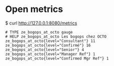 # Open metrics

$ curl http://127.0.0.1:8080/metrics
```
# TYPE ze_bogops_at_octo gauge
# HELP ze_bogops_at_octo Les bogops chez OCTO
ze_bogops_at_octo{level="Consultant"} 11
ze_bogops_at_octo{level="Confirmé"} 16
ze_bogops_at_octo{level="Senior"} 4
ze_bogops_at_octo{level="Manager Ref"} 1
ze_bogops_at_octo{level="Confirmed Mgr Ref"} 1
```
